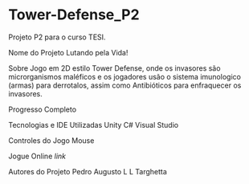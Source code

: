 # Tower-Defense_P2
Projeto P2 para o curso TESI.

Nome do Projeto
Lutando pela Vida!

Sobre
Jogo em 2D estilo Tower Defense, onde os invasores são microrganismos maléficos e os jogadores usão o sistema imunologico (armas) para derrotalos, assim como Antibióticos para enfraquecer os invasores.

Progresso
Completo

Tecnologias e IDE Utilizadas
Unity
C#
Visual Studio

Controles do Jogo
Mouse

Jogue Online
*link*

Autores do Projeto
Pedro Augusto L L Targhetta

